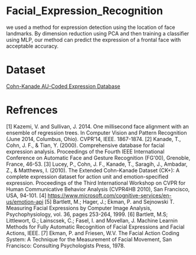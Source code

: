 # Facial_Expression_Recognition
we used a method for expression detection using the location of face landmarks. By dimension reduction using PCA and then training a classifier using MLP, our method can predict the expression of a frontal face with acceptable accuracy.

# Dataset
[Cohn-Kanade AU-Coded Expression Database](http://www.pitt.edu/~emotion/ck-spread.htm)

# Refrences
[1]	Kazemi, V. and Sullivan, J. 2014. One millisecond face alignment with an ensemble of regression trees. In Computer Vision and Pattern Recognition (June 2014, Columbus, Ohio). CVPR’14, IEEE. 1867-1874.
[2]	Kanade, T., Cohn, J. F., & Tian, Y. (2000). Comprehensive database for facial expression analysis. Proceedings of the Fourth IEEE International Conference on Automatic Face and Gesture Recognition (FG'00), Grenoble, France, 46-53.
[3]	Lucey, P., Cohn, J. F., Kanade, T., Saragih, J., Ambadar, Z., & Matthews, I. (2010). The Extended Cohn-Kanade Dataset (CK+): A complete expression dataset for action unit and emotion-specified expression. Proceedings of the Third International Workshop on CVPR for Human Communicative Behavior Analysis (CVPR4HB 2010), San Francisco, USA, 94-101.
[4]	https://www.microsoft.com/cognitive-services/en-us/emotion-api
[5]	Bartlett, M.; Hager, J.; Ekman, P. and Sejnowski T. Measuring Facial Expressions by Computer Image Analysis, Psychophysiology, vol. 36, pages 253-264, 1999.
[6]	Bartlett, M.S; Littlewort, G.; Lainscsek, C.; Fasel, I. and Movellan, J. Machine Learnin Methods for Fully Automatic Recognition of Facial Expressions and Facial Actions, IEEE.
[7]	Ekman, P. and Friesen, W.V. The Facial Action Coding System: A Technique for the Measurement of Facial Movement, San Francisco: Consulting Psychologists Press, 1978.

